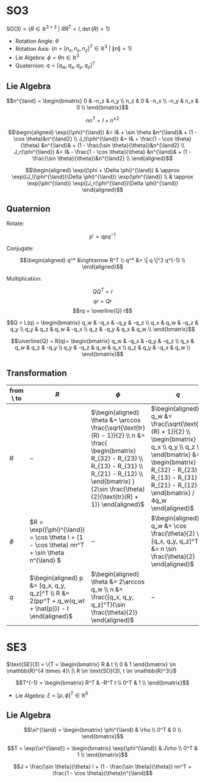 # SO3

$\text{SO}(3) = \{R \in \mathbb{R}^{3 \times 3}\ |\ RR^T = I, \det(R) = 1\}$

- Rotation Angle: $\theta$
- Rotation Axis: $\{n = [n_x, n_y, n_z]^T \in \mathbb{R}^3\ |\ \|n\| = 1\}$
- Lie Algebra: $\phi = \theta n \in \mathbb{R}^3$
- Quaternion: $q = [q_w, q_x, q_y, q_z]^T$

## Lie Algebra

$$n^{\land} = \begin{bmatrix}
0 & -n_z & n_y \\
n_z & 0 & -n_x \\
-n_y & n_x & 0 \\
\end{bmatrix}$$

$$nn^T = I + n^{\land2}$$

$$\begin{aligned}
\exp({\phi}^{\land}) &= I& + \sin \theta &n^{\land}& + (1 - \cos \theta)&n^{\land2} \\
J_l(\phi^{\land}) &= I& + \frac{1 - \cos \theta}{\theta} &n^{\land}& + (1 - \frac{\sin \theta}{\theta})&n^{\land2} \\
J_r(\phi^{\land}) &= I& - \frac{1 - \cos \theta}{\theta} &n^{\land}& + (1 - \frac{\sin \theta}{\theta})&n^{\land2} \\
\end{aligned}$$

$$\begin{aligned}
\exp((\phi + \Delta \phi)^{\land}) & \approx \exp((J_l(\phi^{\land})\Delta \phi)^{\land}) \exp(\phi^{\land}) \\
& \approx \exp(\phi^{\land}) \exp((J_r(\phi^{\land})\Delta \phi)^{\land})
\end{aligned}$$

## Quaternion

Rotate:

$$p' = qpq^{-1}$$

Conjugate:

$$\begin{aligned}
q^* &\rightarrow R^T \\
q^* &= \| q \|^2 q^{-1} \\
\end{aligned}$$

Multiplication:

$$QQ^T = I$$
$$qr = Qr$$
$$rq = \overline{Q} r$$

$$Q = L(q) = \begin{bmatrix}
q_w & -q_x & -q_y & -q_z \\
q_x & q_w & -q_z & q_y \\
q_y & q_z & q_w & -q_x \\
q_z & -q_y & q_x & q_w \\
\end{bmatrix}$$

$$\overline{Q} = R(q)= \begin{bmatrix}
q_w & -q_x & -q_y & -q_z \\
q_x & q_w & q_z & -q_y \\
q_y & -q_z & q_w & q_x \\
q_z & q_y & -q_x & q_w \\
\end{bmatrix}$$

## Transformation

| from \ to | $R$                                                                                              | $\phi$                                                                                                                                                                                                                                | $q$                                                                                                                                                                                                                             |
|-----------|--------------------------------------------------------------------------------------------------|---------------------------------------------------------------------------------------------------------------------------------------------------------------------------------------------------------------------------------------|---------------------------------------------------------------------------------------------------------------------------------------------------------------------------------------------------------------------------------|
| $R$       | $-$                                                                                              | $\begin{aligned} \theta &= \arccos \frac{\sqrt{\text{tr}(R) - 1}}{2} \\ n &= \frac{ \begin{bmatrix} R_{32} - R_{23} \\ R_{13} - R_{31} \\ R_{21} - R_{12} \\ \end{bmatrix} }{2\sin \frac{\theta}{2}(\text{tr}(R) + 1)} \end{aligned}$ | $\begin{aligned} q_w &= \frac{\sqrt{\text{tr}(R) + 1}}{2} \\ \begin{bmatrix} q_x \\ q_y \\ q_z \\ \end{bmatrix} &= \begin{bmatrix} R_{32} - R_{23} \\ R_{13} - R_{31} \\ R_{21} - R_{12} \\ \end{bmatrix} / 4q_w \end{aligned}$ |
| $\phi$    | $R = \exp({\phi}^{\land}) = \cos \theta I + (1 - \cos \theta) nn^T + \sin \theta n^{\land} $     | $-$                                                                                                                                                                                                                                   | $\begin{aligned} q_w &= \cos \frac{\theta}{2} \\ [q_x, q_y, q_z]^T &= n \sin \frac{\theta}{2} \end{aligned}$                                                                                                                    |
| $q$       | $\begin{aligned} p &= [q_x, q_y, q_z]^T \\ R &= 2(pp^T + q_w(q_wI + \hat{p})) - I \end{aligned}$ | $\begin{aligned} \theta &= 2\arccos q_w \\ n &= \frac{[q_x, q_y, q_z]^T}{\sin \frac{\theta}{2}} \end{aligned}$                                                                                                                        | $-$                                                                                                                                                                                                                             |

# SE3

$\text{SE}(3) = \{T = \begin{bmatrix} R & t \\ 0 & 1 \end{bmatrix} \in \mathbb{R}^{4 \times 4}\ |\ R \in \text{SO}(3), t \in \mathbb{R}^3\}$

$$T^{-1} = \begin{bmatrix}
R^T & -R^T t \\
0^T & 1 \\
\end{bmatrix}$$

- Lie Algebra: $\xi = [\rho, \phi]^T \in \mathbb{R}^6$

## Lie Algebra

$$\xi^{\land} = \begin{bmatrix}
\phi^{\land} & \rho \\
0^T & 0 \\
\end{bmatrix}$$

$$T = \exp(\xi^{\land}) = \begin{bmatrix}
\exp(\phi^{\land}) & J\rho \\
0^T & 1 \\
\end{bmatrix}$$

$$J = \frac{\sin \theta}{\theta} I + (1 - \frac{\sin \theta}{\theta}) nn^T + \frac{1 - \cos \theta}{\theta}n^{\land}$$